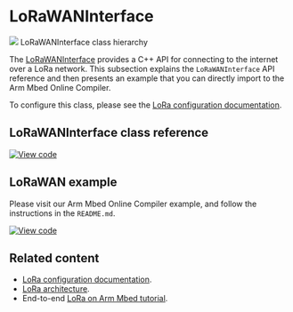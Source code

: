 <h1 id="lorawaninterface">LoRaWANInterface</h1>

<span class="images">![](https://os.mbed.com/docs/development/mbed-os-api-doxy/class_lo_ra_w_a_n_interface.png)<span>
LoRaWANInterface class hierarchy</span></span>

The [LoRaWANInterface](../mbed-os-api-doxy/class_lo_ra_w_a_n_interface.html) provides a C++ API for connecting to the internet over a LoRa network. This subsection explains the `LoRaWANInterface` API reference and then presents an example that you can directly import to the Arm Mbed Online Compiler.

To configure this class, please see the [LoRa configuration documentation](../reference/lorawan-configuration.html).

## LoRaWANInterface class reference

[![View code](https://www.mbed.com/embed/?type=library)](https://os.mbed.com/docs/development/mbed-os-api-doxy/class_lo_ra_w_a_n_interface.html)

## LoRaWAN example

Please visit our Arm Mbed Online Compiler example, and follow the instructions in the `README.md`.

[![View code](https://www.mbed.com/embed/?url=https://github.com/ARMmbed/mbed-os-example-lorawan)](https://github.com/ARMmbed/mbed-os-example-lorawan/blob/mbed-os-5.15/main.cpp)

## Related content

- [LoRa configuration documentation](../reference/lorawan-configuration.html).
- [LoRa architecture](../reference/lora-tech.html).
- End-to-end [LoRa on Arm Mbed tutorial](../tutorials/LoRa-tutorial.html).
